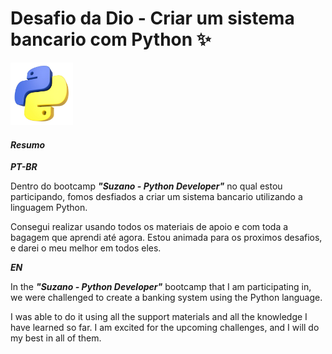 # Desafio da Dio - Criar um sistema bancario com Python ✨

<img src="d1e0e4d8b16641b1cf652e190d62bbf2.jpg" alt="logo python" width="100">

#### ***Resumo***

***PT-BR***

Dentro do bootcamp ***"Suzano - Python Developer"*** no qual estou participando, fomos desfiados a criar um sistema bancario utilizando a linguagem Python. 

Consegui realizar usando todos os materiais de apoio e com toda a bagagem que aprendi até agora. Estou animada para os proximos desafios, e darei o meu melhor em todos eles. 

***EN***

In the ***"Suzano - Python Developer"*** bootcamp that I am participating in, we were challenged to create a banking system using the Python language.

I was able to do it using all the support materials and all the knowledge I have learned so far. I am excited for the upcoming challenges, and I will do my best in all of them.

